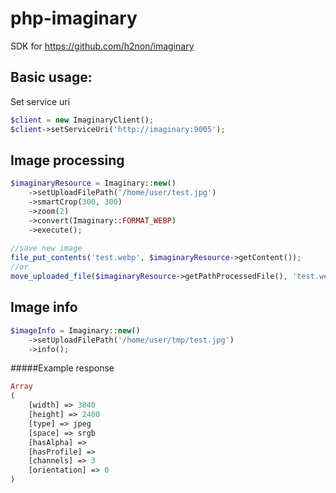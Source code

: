# php-imaginary
SDK for https://github.com/h2non/imaginary

Basic usage:
------------

Set service uri

```php
$client = new ImaginaryClient();
$client->setServiceUri('http://imaginary:9005');
```

Image processing
----------------
```php
$imaginaryResource = Imaginary::new()
    ->setUploadFilePath('/home/user/test.jpg')
    ->smartCrop(300, 300)
    ->zoom(2)
    ->convert(Imaginary::FORMAT_WEBP)
    ->execute();
        
//save new image        
file_put_contents('test.webp', $imaginaryResource->getContent());
//or 
move_uploaded_file($imaginaryResource->getPathProcessedFile(), 'test.webp');
```

Image info
--------------- 
```php
$imageInfo = Imaginary::new()
    ->setUploadFilePath('/home/user/tmp/test.jpg')
    ->info();
```
#####Example response
```php
Array
(
    [width] => 3840
    [height] => 2400
    [type] => jpeg
    [space] => srgb
    [hasAlpha] =>
    [hasProfile] =>
    [channels] => 3
    [orientation] => 0
)
```
